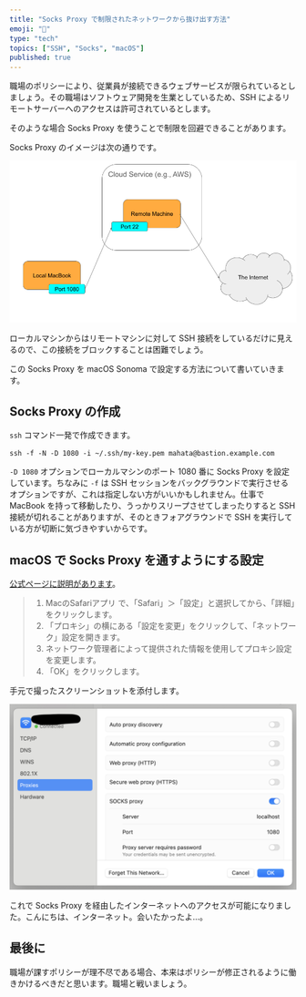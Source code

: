 ```yaml
---
title: "Socks Proxy で制限されたネットワークから抜け出す方法"
emoji: "🛜"
type: "tech"
topics: ["SSH", "Socks", "macOS"]
published: true
---
```


職場のポリシーにより、従業員が接続できるウェブサービスが限られているとしましょう。その職場はソフトウェア開発を生業としているため、SSH によるリモートサーバーへのアクセスは許可されているとします。

そのような場合 Socks Proxy を使うことで制限を回避できることがあります。

Socks Proxy のイメージは次の通りです。

![Socks Proxy Network Diagram](/images/socks-proxy/socks-proxy-network.png)

ローカルマシンからはリモートマシンに対して SSH 接続をしているだけに見えるので、この接続をブロックすることは困難でしょう。

この Socks Proxy を macOS Sonoma で設定する方法について書いていきます。

## Socks Proxy の作成

`ssh` コマンド一発で作成できます。

```
ssh -f -N -D 1080 -i ~/.ssh/my-key.pem mahata@bastion.example.com
```

`-D 1080` オプションでローカルマシンのポート 1080 番に Socks Proxy を設定しています。ちなみに `-f` は SSH セッションをバックグラウンドで実行させるオプションですが、これは指定しない方がいいかもしれません。仕事で MacBook を持って移動したり、うっかりスリープさせてしまったりすると SSH 接続が切れることがありますが、そのときフォアグラウンドで SSH を実行している方が切断に気づきやすいからです。

## macOS で Socks Proxy を通すようにする設定

[公式ページに説明があります](https://support.apple.com/ja-jp/guide/safari/ibrw1053/mac)。

> 1. MacのSafariアプリ  で、「Safari」＞「設定」と選択してから、「詳細」をクリックします。
> 2. 「プロキシ」の横にある「設定を変更」をクリックして、「ネットワーク」設定を開きます。
> 3. ネットワーク管理者によって提供された情報を使用してプロキシ設定を変更します。
> 4. 「OK」をクリックします。

手元で撮ったスクリーンショットを添付します。

![Socks Proxy Screenshot](/images/socks-proxy/socks-proxy-sonoma.png)

これで Socks Proxy を経由したインターネットへのアクセスが可能になりました。こんにちは、インターネット。会いたかったよ...。

## 最後に

職場が課すポリシーが理不尽である場合、本来はポリシーが修正されるように働きかけるべきだと思います。職場と戦いましょう。
